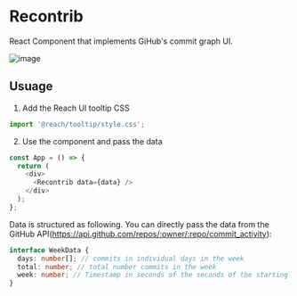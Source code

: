 # Recontrib

React Component that implements GiHub's commit graph UI.

![image](https://user-images.githubusercontent.com/22195362/57941632-17990f80-78ed-11e9-86b3-939f7ac1209b.png)

## Usuage

1. Add the Reach UI tooltip CSS

```js
import '@reach/tooltip/style.css';
```

2. Use the component and pass the data

```js
const App = () => {
  return (
    <div>
      <Recontrib data={data} />
    </div>
  );
};
```

Data is structured as following. You can directly pass the data from the GitHub API(https://api.github.com/repos/:owner/:repo/commit_activity):

```ts
interface WeekData {
  days: number[]; // commits in individual days in the week
  total: number; // total number commits in the week
  week: number; // Timestamp in seconds of the seconds of the starting of the week
}
```

